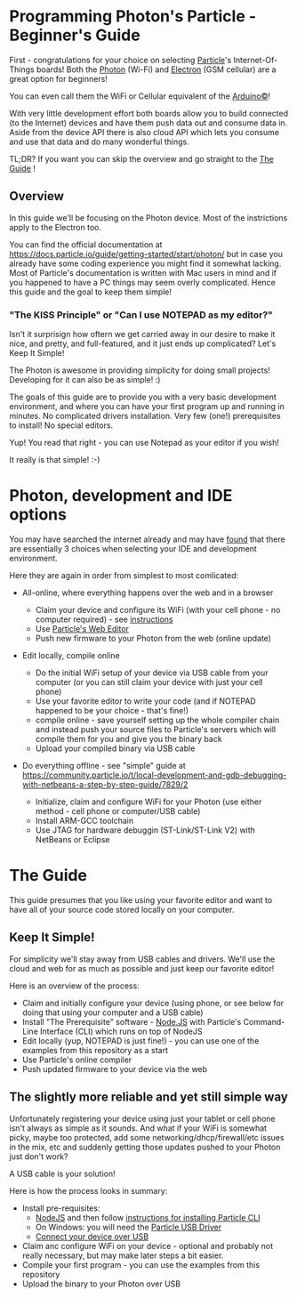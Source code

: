 # Programming Photon's Particle - Beginner's Guide

First - congratulations for your choice on selecting [Particle](https://www.particle.io)'s Internet-Of-Things boards! Both the [Photon](https://www.particle.io/prototype#photon) (Wi-Fi) and [Electron](https://www.particle.io/prototype#electron) (GSM cellular) are a great option for beginners!

You can even call them the WiFi or Cellular equivalent of the [Arduino&copy;](www.arduino.cc)!

With very little development effort both boards allow you to build connected (to the Internet) devices and have them push data out and consume data in. Aside from the device API there is also cloud API which lets you consume and use that data and do many wonderful things.

TL;DR? If you want you can skip the overview and go straight to the [The Guide](#the-guide) !

## Overview

In this guide we'll be focusing on the Photon device. Most of the instrictions apply to the Electron too.

You can find the official documentation at https://docs.particle.io/guide/getting-started/start/photon/ but in case you already have some coding experience you might find it somewhat lacking. Most of Particle's documentation is written with Mac users in mind and if you happened to have a PC things may seem overly complicated. Hence this guide and the goal to keep them simple!

### "The KISS Principle" or "Can I use NOTEPAD as my editor?"

Isn't it surprisign how oftern we get carried away in our desire to make it nice, and pretty, and full-featured, and it just ends up complicated? Let's Keep It Simple!

The Photon is awesome in providing simplicity for doing small projects! Developing for it can also be as simple! :)

The goals of this guide are to provide you with a very basic development environment, and where you can have your first program up and running in minutes. No complicated drivers installation. Very few (one!) prerequisites to install!  No special editors.

Yup! You read that right - you can use Notepad as your editor if you wish! 

It really is that simple! :-)

# Photon, development and IDE options

You may have searched the internet already and may have [found](https://www.sparkfun.com/news/1907) that there are essentially 3 choices when selecting your IDE and development environment. 

Here they are again in order from simplest to most comlicated:

  - All-online, where everything happens over the web and in a browser
    * Claim your device and configure its WiFi (with your cell phone - no computer required) - see [instructions](https://docs.particle.io/guide/getting-started/start/photon/#connect-your-photon)
    * Use [Particle's Web Editor](https://build.particle.io/)
    * Push new firmware to your Photon from the web (online update)

  - Edit locally, compile online
    * Do the initial WiFi setup of your device via USB cable from your computer (or you can still claim your device with just your cell phone)
    * Use your favorite editor to write your code (and if NOTEPAD happened to be your choice - that's fine!)
    * compile online - save yourself setting up the whole compiler chain and instead push your source files to Particle's servers which will compile them for you and give you the binary back
    * Upload your compiled binary via USB cable

  - Do everything offline - see "simple" guide at https://community.particle.io/t/local-development-and-gdb-debugging-with-netbeans-a-step-by-step-guide/7829/2
    * Initialize, claim and configure WiFi for your Photon (use either method - cell phone or computer/USB cable)
    * Install ARM-GCC toolchain 
    * Use JTAG for hardware debuggin (ST-Link/ST-Link V2) with NetBeans or Eclipse

# The Guide

This guide presumes that you like using your favorite editor and want to have all of your source code stored locally on your computer.

## Keep It Simple!

For simplicity we'll stay away from USB cables and drivers. We'll use the cloud and web for as much as possible and just keep our favorite editor!

Here is an overview of the process:
  * Claim and initially configure your device (using phone, or see below for doing that using your computer and a USB cable)
  * Install "The Prerequisite" software - [Node.JS](nodejs.org) with Particle's Command-Line Interface (CLI) which runs on top of NodeJS
  * Edit locally (yup, NOTEPAD is just fine!) - you can use one of the examples from this repository as a start
  * Use Particle's online compiler
  * Push updated firmware to your device via the web


## The slightly more reliable and yet still simple way

Unfortunately registering your device using just your tablet or cell phone isn't always as simple as it sounds. And what if your WiFi is somewhat picky, maybe too protected, add some networking/dhcp/firewall/etc issues in the mix, etc and suddenly getting those updates pushed to your Photon just don't work?

A USB cable is your solution!

Here is how the process looks in summary:

  - Install pre-requisites:
    * [NodeJS](nodejs.org) and then follow [instructions for installing Particle CLI](https://docs.particle.io/guide/tools-and-features/cli/photon/#installing)
    * On Windows: you will need the [Particle USB Driver](https://s3.amazonaws.com/spark-website/Particle.zip)
    * [Connect your device over USB](https://docs.particle.io/guide/getting-started/connect/photon/)
  - Claim anc configure WiFi on your device - optional and probably not really necessary, but may make later steps a bit easier.
  - Compile your first program - you can use the examples from this repository
  - Upload the binary to your Photon over USB
  


